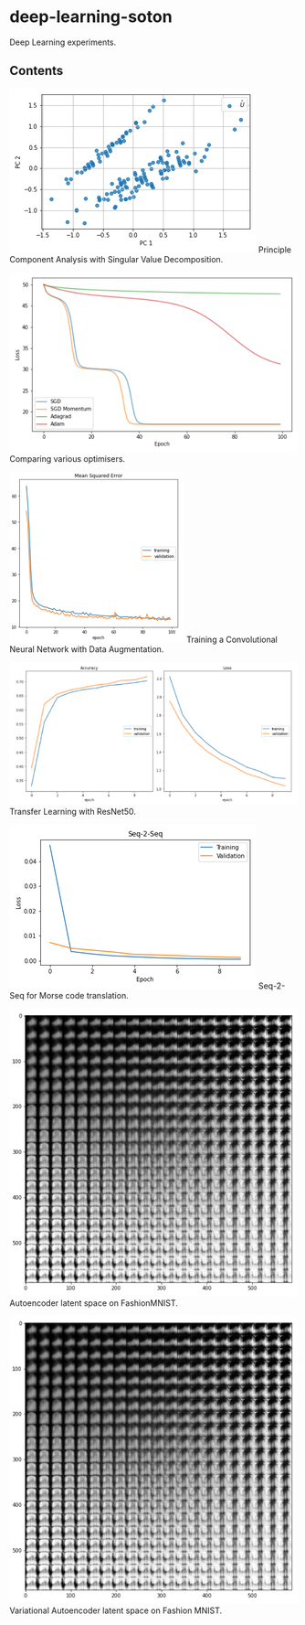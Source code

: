 # deep-learning-soton
Deep Learning experiments.

## Contents
![PCA](02_autograd/gd_pca.png)
Principle Component Analysis with Singular Value Decomposition.

![Optimisation](03_optimisation/optimiser_comparison_rastrigin.png)
Comparing various optimisers.

![CNN](05_convolutional_networks/cnn_data_aug.png)
Training a Convolutional Neural Network with Data Augmentation.

![Transfer Learning with ResNet50](06_transfer_learning/resnet_retrain_final_layer.png)
Transfer Learning with ResNet50.

![Seq-2-Seq for Morse code translation](07_recurrent_networks/seq-train.png)
Seq-2-Seq for Morse code translation.

![Autoencoder latent space on FashionMNIST](08_autoencoders/FashionMNIST_sys_sampling_autoenc.png)
Autoencoder latent space on FashionMNIST.

![Variational Autoencoder latent space on Fashion MNIST](08_autoencoders/FashionMNIST_sys_sampling_autoenc.png)
Variational Autoencoder latent space on Fashion MNIST.
